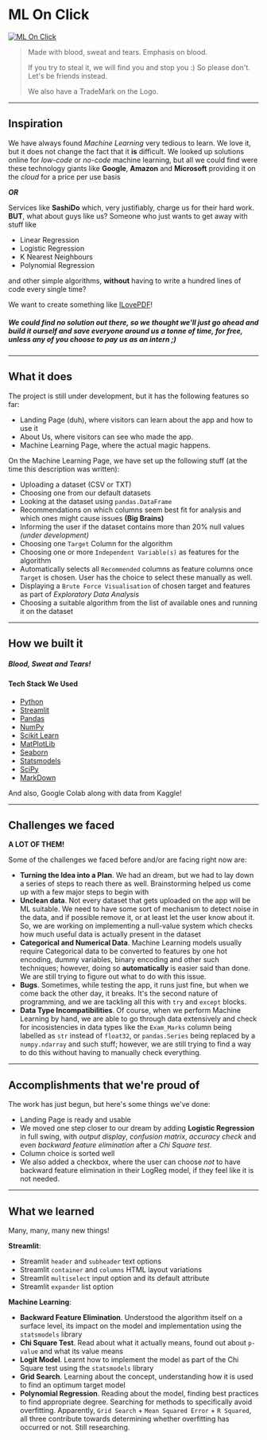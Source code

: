 # ML On Click

[![ML On Click](https://static.streamlit.io/badges/streamlit_badge_black_white.svg)](https://share.streamlit.io/emperorarthurix/mlonclick/main)

> Made with blood, sweat and tears. Emphasis on blood.
> 
> If you try to steal it, we will find you and stop you :) So please don't. Let's be friends instead.
>
> We also have a TradeMark on the Logo.

---
## Inspiration

We have always found *Machine Learning* very tedious to learn. We love it, but it does not change the fact that it **is** difficult. We looked up solutions online for *low-code* or *no-code* machine learning, but all we could find were these technology giants like **Google**, **Amazon** and **Microsoft** providing it on the *cloud* for a price per use basis

***OR***

Services like **SashiDo** which, very justifiably, charge us for their hard work.
**BUT**, what about guys like us? Someone who just wants to get away with stuff like
- Linear Regression
- Logistic Regression
- K Nearest Neighbours
- Polynomial Regression

and other simple algorithms, **without** having to write a hundred lines of code every single time?

We want to create something like [ILovePDF](https://www.ilovepdf.com/)!

##### We could find no solution out there, so we thought we'll just go ahead and build it ourself and save everyone around us a tonne of time, for free, unless any of you choose to pay us as an intern ;)

---
## What it does

The project is still under development, but it has the following features so far:
- Landing Page (duh), where visitors can learn about the app and how to use it
- About Us, where visitors can see who made the app.
- Machine Learning Page, where the actual magic happens.

On the Machine Learning Page, we have set up the following stuff (at the time this description was written):
- Uploading a dataset (CSV or TXT)
- Choosing one from our default datasets
- Looking at the dataset using `pandas.DataFrame`
- Recommendations on which columns seem best fit for analysis and which ones might cause issues **(Big Brains)**
- Informing the user if the dataset contains more than 20% null values *(under development)*
- Choosing one `Target` Column for the algorithm
- Choosing one or more `Independent Variable(s)` as features for the algorithm
- Automatically selects all `Recommended` columns as feature columns once `Target` is chosen. User has the choice to select these manually as well.
- Displaying a `Brute Force Visualisation` of chosen target and features as part of *Exploratory Data Analysis*
- Choosing a suitable algorithm from the list of available ones and running it on the dataset

---
## How we built it

##### Blood, Sweat and Tears!
#### Tech Stack We Used
- [Python](https://www.python.org/)
- [Streamlit](https://streamlit.io/)
- [Pandas](https://pandas.pydata.org/)
- [NumPy](https://numpy.org/)
- [Scikit Learn](https://scikit-learn.org/stable/)
- [MatPlotLib](https://matplotlib.org/)
- [Seaborn](https://seaborn.pydata.org/)
- [Statsmodels](https://www.statsmodels.org/stable/index.html)
- [SciPy](https://scipy.org/)
- [MarkDown](https://www.markdownguide.org/)

And also, Google Colab along with data from Kaggle!

---
## Challenges we faced

**A LOT OF THEM!**

Some of the challenges we faced before and/or are facing right now are:
- **Turning the Idea into a Plan**. We had an dream, but we had to lay down a series of steps to reach there as well. Brainstorming helped us come up with a few major steps to begin with
- **Unclean data**. Not every dataset that gets uploaded on the app will be ML suitable. We need to have some sort of mechanism to detect noise in the data, and if possible remove it, or at least let the user know about it. So, we are working on implementing a null-value system which checks how much useful data is actually present in the dataset
- **Categorical and Numerical Data**. Machine Learning models usually require Categorical data to be converted to features by one hot encoding, dummy variables, binary encoding and other such techniques; however, doing so **automatically** is easier said than done. We are still trying to figure out what to do with this issue.
- **Bugs**. Sometimes, while testing the app, it runs just fine, but when we come back the other day, it breaks. It's the second nature of programming, and we are tackling all this with `try` and `except` blocks.
- **Data Type Incompatibilities**. Of course, when we perform Machine Learning by hand, we are able to go through data extensively and check for incosistencies in data types like the `Exam_Marks` column being labelled as `str` instead of `float32`, or `pandas.Series` being replaced by a `numpy.ndarray` and such stuff; however, we are still trying to find a way to do this without having to manually check everything.

---
## Accomplishments that we're proud of

The work has just begun, but here's some things we've done:
- Landing Page is ready and usable
- We moved one step closer to our dream by adding **Logistic Regression** in full swing, with *output display*, *confusion matrix*, *accuracy check* and even *backward feature elimination* after a *Chi Square test*.
- Column choice is sorted well
- We also added a checkbox, where the user can choose *not* to have backward feature elimination in their LogReg model, if they feel like it is not needed.

---
## What we learned

Many, many, many new things!

**Streamlit**:
- Streamlit `header` and `subheader` text options
- Streamlit `container` and `columns` HTML layout variations
- Streamlit `multiselect` input option and its default attribute
- Streamlit `expander` list option

**Machine Learning**:
- **Backward Feature Elimination**. Understood the algorithm itself on a surface level, its impact on the model and implementation using the `statsmodels` library
- **Chi Square Test**. Read about what it actually means, found out about `p-value` and what its value means
- **Logit Model**. Learnt how to implement the model as part of the Chi Square test using the `statsmodels` library
- **Grid Search**. Learning about the concept, understanding how it is used to find an optimum target model
- **Polynomial Regression**. Reading about the model, finding best practices to find appropriate degree. Searching for methods to specifically avoid overfitting. Apparently, `Grid Search` + `Mean Squared Error` + `R Squared`, all three contribute towards determining whether overfitting has occurred or not. Still researching.
